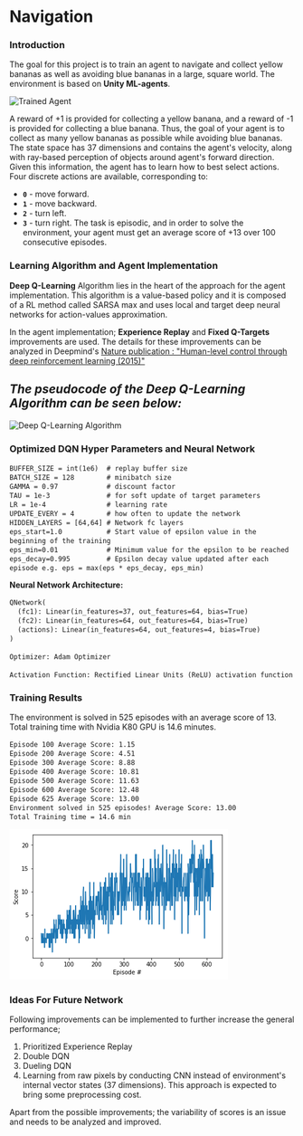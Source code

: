 [//]: # (Image References)
[image1]: https://user-images.githubusercontent.com/10624937/42135619-d90f2f28-7d12-11e8-8823-82b970a54d7e.gif "Trained Agent"
[image2]: https://cdn-images-1.medium.com/max/1600/1*2wOzh6K4NMMrWYvZ0G5KUA.png "Deep Q-Learning Algorithm"


# Navigation
### Introduction
The goal for this project is to train an agent to navigate and collect yellow bananas as well as avoiding blue bananas in a large, square world. The environment is based on **Unity ML-agents**.

![Trained Agent][image1]

A reward of +1 is provided for collecting a yellow banana, and a reward of -1 is provided for collecting a blue banana.  Thus, the goal of your agent is to collect as many yellow bananas as possible while avoiding blue bananas.  
The state space has 37 dimensions and contains the agent's velocity, along with ray-based perception of objects around agent's forward direction.  Given this information, the agent has to learn how to best select actions.  Four discrete actions are available, corresponding to:
- **`0`** - move forward.
- **`1`** - move backward.
- **`2`** - turn left.
- **`3`** - turn right.
The task is episodic, and in order to solve the environment, your agent must get an average score of +13 over 100 consecutive episodes.


### Learning Algorithm and Agent Implementation

**Deep Q-Learning** Algorithm lies in the heart of the approach for the agent implementation. This algorithm is a value-based policy and it is composed of a RL method called SARSA max and uses local and target deep neural networks for action-values approximation.

In the agent implementation; **Experience Replay** and **Fixed Q-Targets** improvements are used. The details for these improvements can be analyzed in Deepmind's [Nature publication : "Human-level control through deep reinforcement learning (2015)"](https://storage.googleapis.com/deepmind-media/dqn/DQNNaturePaper.pdf)

## *The pseudocode of the Deep Q-Learning Algorithm can be seen below:*
![Deep Q-Learning Algorithm][image2]



### Optimized DQN Hyper Parameters and Neural Network

```
BUFFER_SIZE = int(1e6)  # replay buffer size
BATCH_SIZE = 128        # minibatch size
GAMMA = 0.97            # discount factor
TAU = 1e-3              # for soft update of target parameters
LR = 1e-4               # learning rate
UPDATE_EVERY = 4        # how often to update the network
HIDDEN_LAYERS = [64,64] # Network fc layers
eps_start=1.0           # Start value of epsilon value in the beginning of the training
eps_min=0.01            # Minimum value for the epsilon to be reached
eps_decay=0.995         # Epsilon decay value updated after each episode e.g. eps = max(eps * eps_decay, eps_min)
```


**Neural Network Architecture:**
```
QNetwork(
  (fc1): Linear(in_features=37, out_features=64, bias=True)
  (fc2): Linear(in_features=64, out_features=64, bias=True)
  (actions): Linear(in_features=64, out_features=4, bias=True)
)

Optimizer: Adam Optimizer

Activation Function: Rectified Linear Units (ReLU) activation function
```



### Training Results

The environment is solved in 525 episodes with an average score of 13. Total training time with Nvidia K80 GPU is 14.6 minutes.

```
Episode 100	Average Score: 1.15
Episode 200	Average Score: 4.51
Episode 300	Average Score: 8.88
Episode 400	Average Score: 10.81
Episode 500	Average Score: 11.63
Episode 600	Average Score: 12.48
Episode 625	Average Score: 13.00
Environment solved in 525 episodes!	Average Score: 13.00
Total Training time = 14.6 min
```

![Training Score](images/Score.png)


### Ideas For Future Network

Following improvements can be implemented to further increase the general performance;
1. Prioritized Experience Replay
2. Double DQN
3. Dueling DQN
4. Learning from raw pixels by conducting CNN instead of environment's internal vector states (37 dimensions). This approach is expected to bring some preprocessing cost.

Apart from the possible improvements; the variability of scores is an issue and needs to be analyzed and improved.
